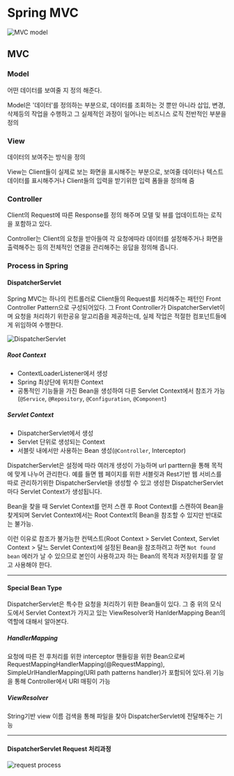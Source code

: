 # Spring MVC

![MVC model](https://mdn.mozillademos.org/files/16042/model-view-controller-light-blue.png)

## MVC

### Model

어떤 데이터를 보여줄 지 정의 해준다.

Model은 '데이터'를 정의하는 부분으로, 데이터를 조회하는 것 뿐만 아니라 삽입, 변경, 삭제등의 작업을 수행하고 그 실제적인 과정이 일어나는 비즈니스 로직 전반적인 부분을 정의

### View

데이터의 보여주는 방식을 정의

View는 Client들이 실제로 보는 화면을 표시해주는 부분으로, 보여줄 데이터나 텍스트 데이터를 표시해주거나 Client들의 입력을 받기위한 입력 폼들을 정의해 줌

### Controller

Client의 Request에 따른 Response를 정의 해주며 모델 및 뷰를 업데이트하는 로직을 포함하고 있다.

Controller는 Client의 요청을 받아들여 각 요청에따라 데이터를 설정해주거나 화면을 출력해주는 등의 전체적인 연결을 관리해주는 응답을 정의해 줍니다.

### Process in Spring

#### DispatcherServlet

Spring MVC는 하나의 컨트롤러로 Client들의 Request를 처리해주는 패턴인 Front Controller Pattern으로 구성되어있다. 그 Front Controller가 DispatcherServlet이며 요청을 처리하기 위한공유 알고리즘을 제공하는데, 실제 작업은 적절한 컴포넌트들에게 위임하여 수행한다.

![DispatcherServlet](https://docs.spring.io/spring-framework/docs/4.2.x/spring-framework-reference/html/images/mvc-context-hierarchy.png)

##### Root Context

* ContextLoaderListener에서 생성
* Spring 최상단에 위치한 Context
* 공통적인 기능들을 가진 Bean을 생성하여 다른 Servlet Context에서 참조가 가능 (`@Service`, `@Repository`, `@Configuration`, `@Component`)

##### Servlet Context

* DispatcherServlet에서 생성
* Servlet 단위로 생성되는 Context
* 서블릿 내에서만 사용하는 Bean 생성(`@Controller`, Interceptor)

DispatcherServlet은 설정에 따라 여러개 생성이 가능하며 url parttern을 통해 목적에 맞게 나누어 관리한다. 예를 들면 웹 페이지를 위한 서블릿과 Rest기반 웹 서비스를 따로 관리하기위한 DispatcherServlet을 생성할 수 있고 생성한 DispatcherServlet 마다 Servlet Context가 생성됩니다.

Bean을 찾을 때 Servlet Context를 먼저 스캔 후 Root Context를 스캔하여 Bean을 찾게되며 Servlet Context에서는 Root Context의 Bean을 참조할 수 있지만 반대로는 불가능.

이런 이유로 참조가 불가능한 컨텍스트(Root Context > Servlet Context, Servlet Context > 달느 Servlet Context)에 설정된 Bean을 참조하려고 하면 `Not found bean` 에러가 날 수 있으므로 본인이 사용하고자 하는 Bean의 목적과 저장위치를 잘 알고 사용해야 한다.

---

#### Special Bean Type

DispatcherServlet은 특수한 요청을 처리하기 위한 Bean들이 있다. 그 중 위의 모식도에서 Servlet Context가 가지고 있는 ViewResolver와 HanlderMapping Bean의 역할에 대해서 알아본다.

##### HandlerMapping

요청에 따른 전 후처리를 위한 interceptor 핸들링을 위한 Bean으로써 RequestMappingHandlerMapping(@RequestMapping), SimpleUrlHandlerMapping(URI path patterns handler)가 포함되어 있다.위 기능을 통해 Controller에서 URI 매핑이 가능

##### ViewResolver

String기반 view 이름 검색을 통해 파일을 찾아 DispatcherServlet에 전달해주는 기능

---

#### DispatcherServlet Request 처리과정

![request process](https://taes-k.github.io/images//posts/trick_basic/2019-05-15-about-spring-mvc/3.png)